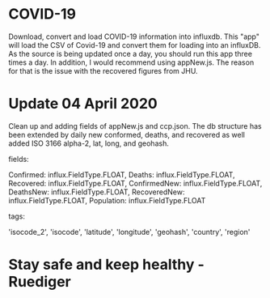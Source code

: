 # COVID-19
Download, convert and load COVID-19 information into influxdb.
This "app" will load the CSV of Covid-19 and convert them for loading into an influxDB.
As the source is being updated once a day, you should run this app three times a day.
In addition, I would recommend using appNew.js. The reason for that is the issue with the recovered figures from JHU.

# Update 04 April 2020
Clean up and adding fields of appNew.js and ccp.json. The db structure has been extended by daily new conformed, deaths, and recovered as well added ISO 3166 alpha-2, lat, long, and geohash.

fields:

  Confirmed: influx.FieldType.FLOAT,
  Deaths: influx.FieldType.FLOAT,
  Recovered: influx.FieldType.FLOAT,
  ConfirmedNew: influx.FieldType.FLOAT,
  DeathsNew: influx.FieldType.FLOAT,
  RecoveredNew: influx.FieldType.FLOAT,
  Population: influx.FieldType.FLOAT

tags:

  'isocode_2',
  'isocode',
  'latitude',
 	'longitude',
  'geohash',
  'country',
 	'region'
            

# Stay safe and keep healthy - Ruediger
